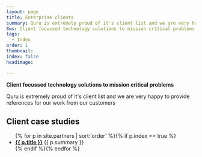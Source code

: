 ```yaml
---
layout: page
title: Enterprise clients
summary: Quru is extremely proud of it's client list and we are very happy to provide references for our work from our customers
8ws: Client focussed technology solutions to mission critical problems
tags:
  - Index
order: 1
thumbnail:
index: false
headimage:

---
```

**Client focussed technology solutions to mission critical problems**

Quru is extremely proud of it's client list and we are very happy to provide references for our work from our customers

## Client case studies ##

<ul class="partners">
{% for p in site.partners  | sort:'order' %}{% if p.index == true %}<li><b><a href='{{ p.url }}'>{{ p.title }}</a></b> {{ p.summary }}</li>{% endif %}{% endfor %}
</ul>

